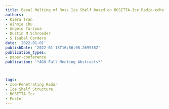 ```yaml
---
title: Basal Melting of Ross Ice Shelf based on ROSETTA-Ice Radio-echo Sounding Observations
authors:
- Kiera Tran
- Winnie Chu
- Angelo Tarzona
- Dustin M Schroeder
- S Isabel Cordero
date: '2022-01-01'
publishDate: '2022-01-13T16:56:08.269935Z'
publication_types:
- paper-conference
publication: '*AGU Fall Meeting Abstracts*'



tags:
- Ice-Penetrating Radar
- Ice Shelf Structure
- ROSETTA-Ice
- Poster
---
```

